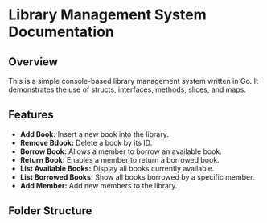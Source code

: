 # Library Management System Documentation

## Overview

This is a simple console-based library management system written in Go. It demonstrates the use of structs, interfaces, methods, slices, and maps.

## Features

- **Add Book:** Insert a new book into the library.
- **Remove Bdook:** Delete a book by its ID.
- **Borrow Book:** Allows a member to borrow an available book.
- **Return Book:** Enables a member to return a borrowed book.
- **List Available Books:** Display all books currently available.
- **List Borrowed Books:** Show all books borrowed by a specific member.
- **Add Member:** Add new members to the library.

## Folder Structure
